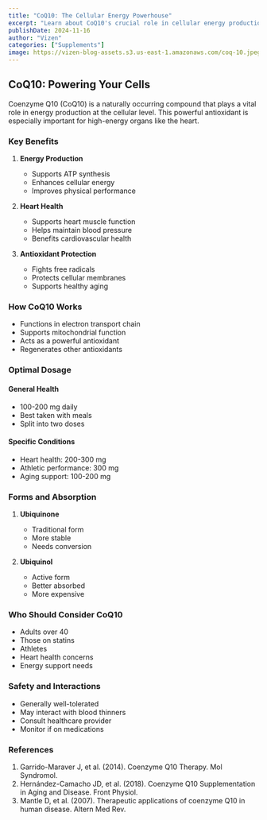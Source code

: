 ```yaml
---
title: "CoQ10: The Cellular Energy Powerhouse"
excerpt: "Learn about CoQ10's crucial role in cellular energy production and its benefits for heart health, aging, and overall vitality."
publishDate: 2024-11-16
author: "Vizen"
categories: ["Supplements"]
image: https://vizen-blog-assets.s3.us-east-1.amazonaws.com/coq-10.jpeg
---
```


## CoQ10: Powering Your Cells

Coenzyme Q10 (CoQ10) is a naturally occurring compound that plays a vital role in energy production at the cellular level. This powerful antioxidant is especially important for high-energy organs like the heart.

### Key Benefits

1. **Energy Production**
   - Supports ATP synthesis
   - Enhances cellular energy
   - Improves physical performance

2. **Heart Health**
   - Supports heart muscle function
   - Helps maintain blood pressure
   - Benefits cardiovascular health

3. **Antioxidant Protection**
   - Fights free radicals
   - Protects cellular membranes
   - Supports healthy aging

### How CoQ10 Works

- Functions in electron transport chain
- Supports mitochondrial function
- Acts as a powerful antioxidant
- Regenerates other antioxidants

### Optimal Dosage

#### General Health
- 100-200 mg daily
- Best taken with meals
- Split into two doses

#### Specific Conditions
- Heart health: 200-300 mg
- Athletic performance: 300 mg
- Aging support: 100-200 mg

### Forms and Absorption

1. **Ubiquinone**
   - Traditional form
   - More stable
   - Needs conversion

2. **Ubiquinol**
   - Active form
   - Better absorbed
   - More expensive

### Who Should Consider CoQ10

- Adults over 40
- Those on statins
- Athletes
- Heart health concerns
- Energy support needs

### Safety and Interactions

- Generally well-tolerated
- May interact with blood thinners
- Consult healthcare provider
- Monitor if on medications

### References

1. Garrido-Maraver J, et al. (2014). Coenzyme Q10 Therapy. Mol Syndromol.
2. Hernández-Camacho JD, et al. (2018). Coenzyme Q10 Supplementation in Aging and Disease. Front Physiol.
3. Mantle D, et al. (2007). Therapeutic applications of coenzyme Q10 in human disease. Altern Med Rev.</content>